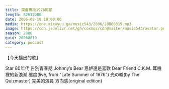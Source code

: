 ```yaml
---
title: 深度專訪1976阿凱
length: 82612000
date: 2006-08-19 18:00:00
media: https://one.xiaoyuu.ga/music543/2006/20060819.mp3
image: https://cdn.jsdelivr.net/gh/coxmos/cdn@master/music543/avatar.png
season: 2006
guid: 20060819
category: podcast
---
```


【今天播出的歌】

Star
80年代
告別青春期
Johnny’s Bear
忌妒還是喜歡
Dear Friend
C.K.M.
耳機裡的新浪潮
態度(live, from "Late Summer of 1976")
光の輪(by The Quizmaster)
完美的演員
方向感(original edition)
